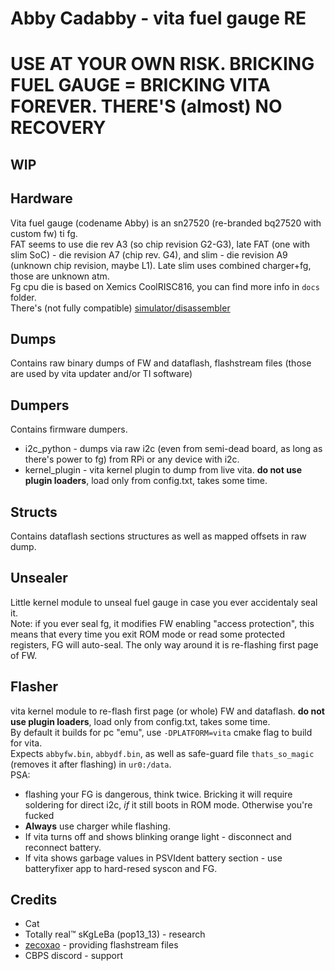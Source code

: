 # Abby Cadabby - vita fuel gauge RE
# USE AT YOUR OWN RISK. BRICKING FUEL GAUGE = BRICKING VITA FOREVER. THERE'S (almost) NO RECOVERY

## WIP

## Hardware

Vita fuel gauge (codename Abby) is an sn27520 (re-branded bq27520 with custom fw) ti fg.  
FAT seems to use die rev A3 (so chip revision G2-G3), late FAT (one with slim SoC) - die revision A7 (chip rev. G4), and slim - die revision A9 (unknown chip revision, maybe L1). Late slim uses combined charger+fg, those are unknown atm.  
Fg cpu die is based on Xemics CoolRISC816, you can find more info in `docs` folder.  
There's (not fully compatible) [simulator/disassembler](https://repo.or.cz/cr816-sim.git)

## Dumps
Contains raw binary dumps of FW and dataflash, flashstream files (those are used by vita updater and/or TI software)

## Dumpers
Contains firmware dumpers.
* i2c_python - dumps via raw i2c (even from semi-dead board, as long as there's power to fg) from RPi or any device with i2c.
* kernel_plugin - vita kernel plugin to dump from live vita. **do not use plugin loaders**, load only from config.txt, takes some time.

## Structs
Contains dataflash sections structures as well as mapped offsets in raw dump.

## Unsealer
Little kernel module to unseal fuel gauge in case you ever accidentaly seal it.  
Note: if you ever seal fg, it modifies FW enabling "access protection", this means that every time you exit ROM mode or read some protected registers, FG will auto-seal. The only way around it is re-flashing first page of FW.  

## Flasher
vita kernel module to re-flash first page (or whole) FW and dataflash. **do not use plugin loaders**, load only from config.txt, takes some time.  
By default it builds for pc "emu", use `-DPLATFORM=vita` cmake flag to build for vita.  
Expects `abbyfw.bin`, `abbydf.bin`, as well as safe-guard file `thats_so_magic` (removes it after flashing) in `ur0:/data`.  
PSA:
* flashing your FG is dangerous, think twice. Bricking it will require soldering for direct i2c, *if* it still boots in ROM mode. Otherwise you're fucked
* **Always** use charger while flashing.
* If vita turns off and shows blinking orange light - disconnect and reconnect battery.
* If vita shows garbage values in PSVIdent battery section - use batteryfixer app to hard-resed syscon and FG.

## Credits
* Cat
* Totally real™ sKgLeBa (pop13_13) - research
* [zecoxao](https://github.com/zecoxao) - providing flashstream files
* CBPS discord - support

